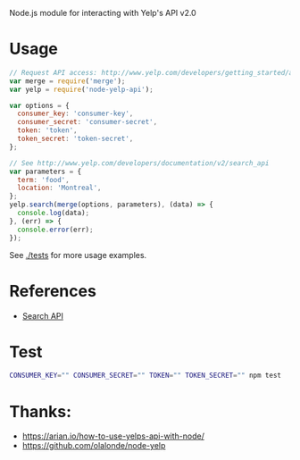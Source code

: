 Node.js module for interacting with Yelp's API v2.0

# Usage

```javascript
// Request API access: http://www.yelp.com/developers/getting_started/api_access
var merge = require('merge');
var yelp = require('node-yelp-api');

var options = {
  consumer_key: 'consumer-key',
  consumer_secret: 'consumer-secret',
  token: 'token',
  token_secret: 'token-secret',
};

// See http://www.yelp.com/developers/documentation/v2/search_api
var parameters = {
  term: 'food',
  location: 'Montreal',
};
yelp.search(merge(options, parameters), (data) => {
  console.log(data);
}, (err) => {
  console.error(err);
});
```

See [./tests](./tests) for more usage examples.

# References

- [Search API](http://www.yelp.com/developers/documentation/v2/search_api)

# Test

```bash
CONSUMER_KEY="" CONSUMER_SECRET="" TOKEN="" TOKEN_SECRET="" npm test
```

# Thanks:
- https://arian.io/how-to-use-yelps-api-with-node/
- https://github.com/olalonde/node-yelp
